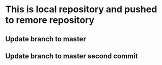 # This is local repository and pushed to remore repository
## Update branch to master
## Update branch to master second commit